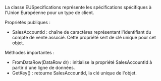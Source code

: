 La classe EUSpecifications représente les spécifications spécifiques à l'Union Européenne pour un type de client.

Propriétés publiques :

- SalesAccountId : chaîne de caractères représentant l'identifiant du compte de vente associé. Cette propriété sert de clé unique pour cet objet.

Méthodes importantes :

- FromDataRow(DataRow dr) : initialise la propriété SalesAccountId à partir d'une ligne de données.
- GetKey() : retourne SalesAccountId, la clé unique de l'objet.